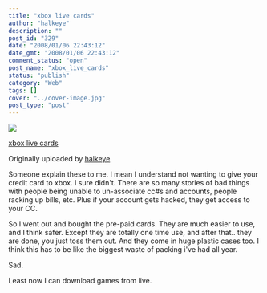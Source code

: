 ```yaml
---
title: "xbox live cards"
author: "halkeye"
description: ""
post_id: "329"
date: "2008/01/06 22:43:12"
date_gmt: "2008/01/06 22:43:12"
comment_status: "open"
post_name: "xbox_live_cards"
status: "publish"
category: "Web"
tags: []
cover: "../cover-image.jpg"
post_type: "post"
---
```


![](https://farm3.static.flickr.com/2033/2174698014_d91ee27a1f_m.jpg)
   

 
 [xbox live cards](https://www.flickr.com/photos/halkeye/2174698014/)
   

 Originally uploaded by [halkeye](https://www.flickr.com/people/halkeye/)
 



Someone explain these to me. I mean I understand not wanting to give your credit card to xbox. I sure didn't. There are so many stories of bad things with people being unable to un-associate cc#s and accounts, people racking up bills, etc. Plus if your account gets hacked, they get access to your CC.  

  

So I went out and bought the pre-paid cards. They are much easier to use, and I think safer. Except they are totally one time use, and after that.. they are done, you just toss them out. And they come in huge plastic cases too. I think this has to be like the biggest waste of packing i've had all year.  

  

Sad.  

  

Least now I can download games from live.
